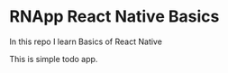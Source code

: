 # RNApp React Native Basics
 
In this repo I learn Basics of React Native

This is simple todo app.
